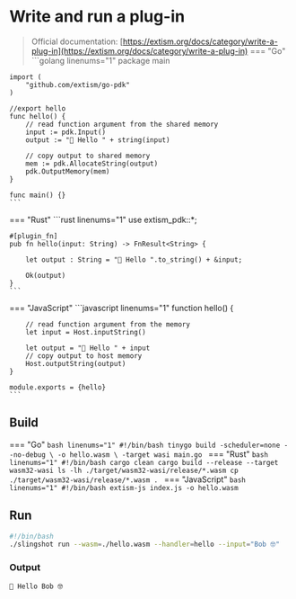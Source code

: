 # Write and run a plug-in
> Official documentation: [https://extism.org/docs/category/write-a-plug-in](https://extism.org/docs/category/write-a-plug-in)
=== "Go"
    ```golang linenums="1"
    package main

    import (
        "github.com/extism/go-pdk"
    )

    //export hello
    func hello() {
        // read function argument from the shared memory
        input := pdk.Input()
        output := "👋 Hello " + string(input)

        // copy output to shared memory
        mem := pdk.AllocateString(output)
        pdk.OutputMemory(mem)
    }

    func main() {}
    ```

=== "Rust"
    ```rust linenums="1"
    use extism_pdk::*;

    #[plugin_fn]
    pub fn hello(input: String) -> FnResult<String> {

        let output : String = "👋 Hello ".to_string() + &input;
        
        Ok(output)
    }
    ```

=== "JavaScript"
    ```javascript linenums="1"
    function hello() {

        // read function argument from the memory
        let input = Host.inputString()

        let output = "👋 Hello " + input
        // copy output to host memory
        Host.outputString(output)
    }

    module.exports = {hello}
    ```

## Build

=== "Go"
    ```bash linenums="1"
    #!/bin/bash
    tinygo build -scheduler=none --no-debug \
    -o hello.wasm \
    -target wasi main.go
    ```
=== "Rust"
    ```bash linenums="1"
    #!/bin/bash
    cargo clean
    cargo build --release --target wasm32-wasi
    ls -lh ./target/wasm32-wasi/release/*.wasm
    cp ./target/wasm32-wasi/release/*.wasm .
    ```
=== "JavaScript"
    ```bash linenums="1"
    #!/bin/bash
    extism-js index.js -o hello.wasm
    ```

## Run

```bash linenums="1"
#!/bin/bash
./slingshot run --wasm=./hello.wasm --handler=hello --input="Bob 🤓"
```

### Output

```bash linenums="1"
👋 Hello Bob 🤓
```
